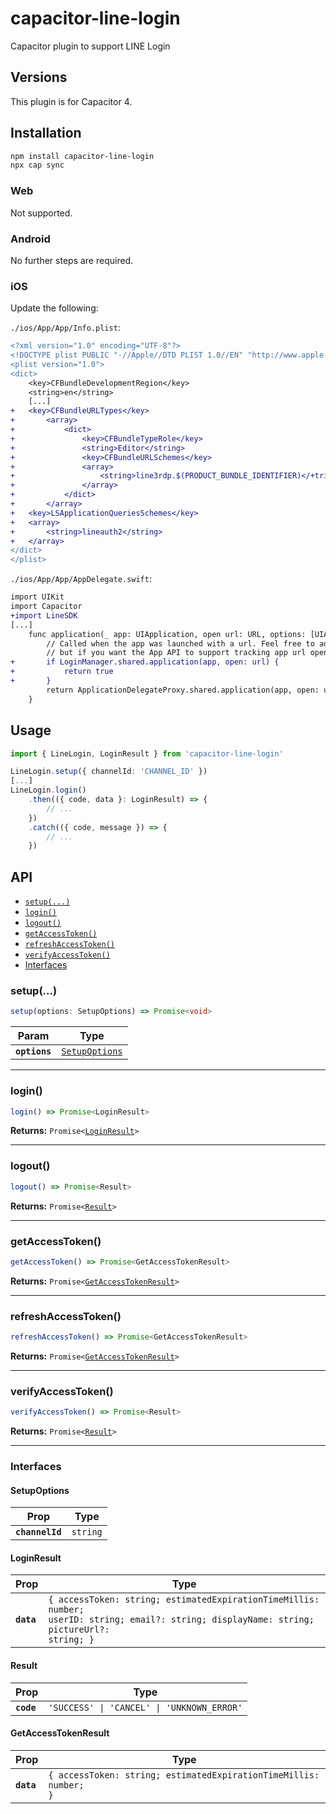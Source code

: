 # capacitor-line-login

Capacitor plugin to support LINE Login

## Versions

This plugin is for Capacitor 4.

## Installation

```bash
npm install capacitor-line-login
npx cap sync
```

### Web

Not supported.

### Android

No further steps are required.

### iOS

Update the following:

`./ios/App/App/Info.plist`:

```diff
<?xml version="1.0" encoding="UTF-8"?>
<!DOCTYPE plist PUBLIC "-//Apple//DTD PLIST 1.0//EN" "http://www.apple.com/DTDs/PropertyList-1.0.dtd">
<plist version="1.0">
<dict>
    <key>CFBundleDevelopmentRegion</key>
    <string>en</string>
    [...]
+   <key>CFBundleURLTypes</key>
+       <array>
+           <dict>
+               <key>CFBundleTypeRole</key>
+               <string>Editor</string>
+               <key>CFBundleURLSchemes</key>
+               <array>
+                   <string>line3rdp.$(PRODUCT_BUNDLE_IDENTIFIER)</+tring>
+               </array>
+           </dict>
+       </array>
+   <key>LSApplicationQueriesSchemes</key>
+   <array>
+       <string>lineauth2</string>
+   </array>
</dict>
</plist>
```

`./ios/App/App/AppDelegate.swift`:

```diff
import UIKit
import Capacitor
+import LineSDK
[...]
    func application(_ app: UIApplication, open url: URL, options: [UIApplication.OpenURLOptionsKey: Any] = [:]) -> Bool {
        // Called when the app was launched with a url. Feel free to add additional processing here,
        // but if you want the App API to support tracking app url opens, make sure to keep this call
+       if LoginManager.shared.application(app, open: url) {
+           return true
+       }
        return ApplicationDelegateProxy.shared.application(app, open: url, options: options)
    }
```

## Usage

```typescript
import { LineLogin, LoginResult } from 'capacitor-line-login'
```

```typescript
LineLogin.setup({ channelId: 'CHANNEL_ID' })
[...]
LineLogin.login()
    .then(({ code, data }: LoginResult) => {
        // ...
    })
    .catch(({ code, message }) => {
        // ...
    })
```

## API

<docgen-index>

- [`setup(...)`](#setup)
- [`login()`](#login)
- [`logout()`](#logout)
- [`getAccessToken()`](#getaccesstoken)
- [`refreshAccessToken()`](#refreshaccesstoken)
- [`verifyAccessToken()`](#verifyaccesstoken)
- [Interfaces](#interfaces)

</docgen-index>

<docgen-api>
<!--Update the source file JSDoc comments and rerun docgen to update the docs below-->

### setup(...)

```typescript
setup(options: SetupOptions) => Promise<void>
```

| Param         | Type                                                  |
| ------------- | ----------------------------------------------------- |
| **`options`** | <code><a href="#setupoptions">SetupOptions</a></code> |

---

### login()

```typescript
login() => Promise<LoginResult>
```

**Returns:** <code>Promise&lt;<a href="#loginresult">LoginResult</a>&gt;</code>

---

### logout()

```typescript
logout() => Promise<Result>
```

**Returns:** <code>Promise&lt;<a href="#result">Result</a>&gt;</code>

---

### getAccessToken()

```typescript
getAccessToken() => Promise<GetAccessTokenResult>
```

**Returns:** <code>Promise&lt;<a href="#getaccesstokenresult">GetAccessTokenResult</a>&gt;</code>

---

### refreshAccessToken()

```typescript
refreshAccessToken() => Promise<GetAccessTokenResult>
```

**Returns:** <code>Promise&lt;<a href="#getaccesstokenresult">GetAccessTokenResult</a>&gt;</code>

---

### verifyAccessToken()

```typescript
verifyAccessToken() => Promise<Result>
```

**Returns:** <code>Promise&lt;<a href="#result">Result</a>&gt;</code>

---

### Interfaces

#### SetupOptions

| Prop            | Type                |
| --------------- | ------------------- |
| **`channelId`** | <code>string</code> |

#### LoginResult

| Prop       | Type                                                                                                                                                   |
| ---------- | ------------------------------------------------------------------------------------------------------------------------------------------------------ |
| **`data`** | <code>{ accessToken: string; estimatedExpirationTimeMillis: number; userID: string; email?: string; displayName: string; pictureUrl?: string; }</code> |

#### Result

| Prop       | Type                                                  |
| ---------- | ----------------------------------------------------- |
| **`code`** | <code>'SUCCESS' \| 'CANCEL' \| 'UNKNOWN_ERROR'</code> |

#### GetAccessTokenResult

| Prop       | Type                                                                         |
| ---------- | ---------------------------------------------------------------------------- |
| **`data`** | <code>{ accessToken: string; estimatedExpirationTimeMillis: number; }</code> |

</docgen-api>

